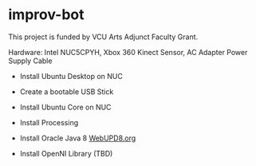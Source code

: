 # improv-bot
This project is funded by VCU Arts Adjunct Faculty Grant. 

Hardware: Intel NUC5CPYH, Xbox 360 Kinect Sensor, AC Adapter Power Supply Cable

+ Install Ubuntu Desktop on NUC

+ Create a bootable USB Stick

+ Install Ubuntu Core on NUC

+ Install Processing

+ Install Oracle Java 8
[WebUPD8.org][1]

+ Install OpenNI Library (TBD)

[1]:http://www.webupd8.org/2012/09/install-oracle-java-8-in-ubuntu-via-ppa.html
